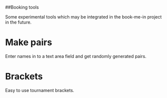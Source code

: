 ##Booking tools

Some experimental tools which may be integrated in the book-me-in project in the future.

# Make pairs
Enter names in to a text area field and get randomly generated pairs.

# Brackets
Easy to use tournament brackets.
